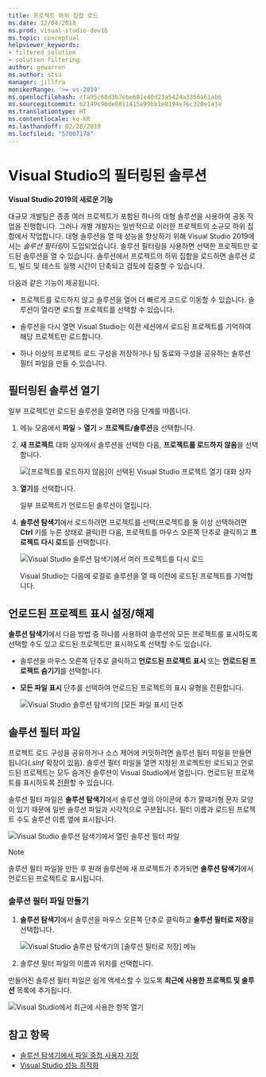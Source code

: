 ```yaml
---
title: 프로젝트 하위 집합 로드
ms.date: 12/04/2018
ms.prod: visual-studio-dev16
ms.topic: conceptual
helpviewer_keywords:
- filtered solution
- solution filtering
author: gewarren
ms.author: stsu
manager: jillfra
monikerRange: '>= vs-2019'
ms.openlocfilehash: cfa95c68d3b7ebe681e40d23a5424a3356a61ab6
ms.sourcegitcommit: 62149c96de0811415e99bb1e0194e76c320e1a1e
ms.translationtype: HT
ms.contentlocale: ko-KR
ms.lasthandoff: 02/28/2019
ms.locfileid: "57007178"
---
```

# <a name="filtered-solutions-in-visual-studio"></a>Visual Studio의 필터링된 솔루션

**Visual Studio 2019의 새로운 기능**

대규모 개발팀은 종종 여러 프로젝트가 포함된 하나의 대형 솔루션을 사용하여 공동 작업을 진행합니다. 그러나 개별 개발자는 일반적으로 이러한 프로젝트의 소규모 하위 집합에서 작업합니다. 대형 솔루션을 열 때 성능을 향상하기 위해 Visual Studio 2019에서는 *솔루션 필터링*이 도입되었습니다. 솔루션 필터링을 사용하면 선택한 프로젝트만 로드된 솔루션을 열 수 있습니다. 솔루션에서 프로젝트의 하위 집합을 로드하면 솔루션 로드, 빌드 및 테스트 실행 시간이 단축되고 검토에 집중할 수 있습니다.

다음과 같은 기능이 제공됩니다.

- 프로젝트를 로드하지 않고 솔루션을 열어 더 빠르게 코드로 이동할 수 있습니다. 솔루션이 열리면 로드할 프로젝트를 선택할 수 있습니다.

- 솔루션을 다시 열면 Visual Studio는 이전 세션에서 로드된 프로젝트를 기억하여 해당 프로젝트만 로드합니다.

- 하나 이상의 프로젝트 로드 구성을 저장하거나 팀 동료와 구성을 공유하는 솔루션 필터 파일을 만들 수 있습니다.

## <a name="open-a-filtered-solution"></a>필터링된 솔루션 열기

일부 프로젝트만 로드된 솔루션을 열려면 다음 단계를 따릅니다.

1. 메뉴 모음에서 **파일** > **열기** > **프로젝트/솔루션**을 선택합니다.

2. **새 프로젝트** 대화 상자에서 솔루션을 선택한 다음, **프로젝트를 로드하지 않음**을 선택합니다.

   ![[프로젝트를 로드하지 않음]이 선택된 Visual Studio 프로젝트 열기 대화 상자](media/filtered-solutions/do-not-load-projects.png)

3. **열기**를 선택합니다.

   일부 프로젝트가 언로드된 솔루션이 열립니다.

4. **솔루션 탐색기**에서 로드하려면 프로젝트를 선택(프로젝트를 둘 이상 선택하려면 **Ctrl** 키를 누른 상태로 클릭)한 다음, 프로젝트를 마우스 오른쪽 단추로 클릭하고 **프로젝트 다시 로드**를 선택합니다.

   ![Visual Studio 솔루션 탐색기에서 여러 프로젝트를 다시 로드](media/filtered-solutions/reload-project.png)

   Visual Studio는 다음에 로컬로 솔루션을 열 때 이전에 로드된 프로젝트를 기억합니다.

## <a name="toggle-unloaded-project-visibility"></a>언로드된 프로젝트 표시 설정/해제

**솔루션 탐색기**에서 다음 방법 중 하나를 사용하여 솔루션의 모든 프로젝트를 표시하도록 선택할 수도 있고 로드된 프로젝트만 표시하도록 선택할 수도 있습니다.

- 솔루션을 마우스 오른쪽 단추로 클릭하고 **언로드된 프로젝트 표시** 또는 **언로드된 프로젝트 숨기기**를 선택합니다.

- **모든 파일 표시** 단추를 선택하여 언로드된 프로젝트의 표시 유형을 전환합니다.

   ![Visual Studio 솔루션 탐색기의 [모든 파일 표시] 단추](media/filtered-solutions/show-all-files.PNG)

## <a name="solution-filter-files"></a>솔루션 필터 파일

프로젝트 로드 구성을 공유하거나 소스 제어에 커밋하려면 솔루션 필터 파일을 만들면 됩니다(*.slnf* 확장이 있음). 솔루션 필터 파일을 열면 지정된 프로젝트만 로드되고 언로드된 프로젝트는 모두 숨겨진 솔루션이 Visual Studio에서 열립니다. 언로드된 프로젝트를 표시하도록 [전환](#toggle-unloaded-project-visibility)할 수 있습니다.

솔루션 필터 파일은 **솔루션 탐색기**에서 솔루션 옆의 아이콘에 추가 깔때기형 문자 모양이 있기 때문에 일반 솔루션 파일과 시각적으로 구분됩니다. 필터 이름과 로드된 프로젝트 수도 솔루션 이름 옆에 표시됩니다.

![Visual Studio 솔루션 탐색기에서 열린 솔루션 필터 파일](media/filtered-solutions/solution-filter.PNG)

> [!NOTE]
> 솔루션 필터 파일을 만든 후 원래 솔루션에 새 프로젝트가 추가되면 **솔루션 탐색기**에서 언로드된 프로젝트로 표시됩니다.

### <a name="create-a-solution-filter-file"></a>솔루션 필터 파일 만들기

1. **솔루션 탐색기**에서 솔루션을 마우스 오른쪽 단추로 클릭하고 **솔루션 필터로 저장**을 선택합니다.

   ![Visual Studio 솔루션 탐색기의 [솔루션 필터로 저장] 메뉴](media/filtered-solutions/save-as-solution-filter.png)

2. 솔루션 필터 파일의 이름과 위치를 선택합니다.

만들어진 솔루션 필터 파일은 쉽게 액세스할 수 있도록 **최근에 사용한 프로젝트 및 솔루션** 목록에 추가됩니다.

![Visual Studio에서 최근에 사용한 항목 열기](media/filtered-solutions/open-recent.png)

## <a name="see-also"></a>참고 항목

- [솔루션 탐색기에서 파일 중첩 사용자 지정](file-nesting-solution-explorer.md)
- [Visual Studio 성능 최적화](optimize-visual-studio-performance.md)